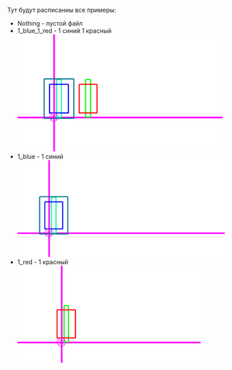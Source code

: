 Тут будут расписаниы все примеры:
* Nothing - пустой файл
* 1_blue_1_red - 1 синий 1 красный
![img.png](pics/img.png)
* 1_blue - 1 синий
![img_1.png](pics/img_1.png)
* 1_red - 1 красный
![img_2.png](pics/img_2.png)